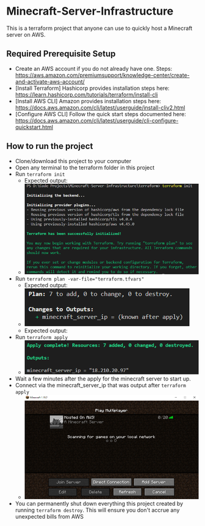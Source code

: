 # Minecraft-Server-Infrastructure

This is a terraform project that anyone can use to quickly host a Minecraft server on AWS.

## Required Prerequisite Setup

* Create an AWS account if you do not already have one. Steps: https://aws.amazon.com/premiumsupport/knowledge-center/create-and-activate-aws-account/
* [Install Terraform] Hashicorp provides installation steps here: https://learn.hashicorp.com/tutorials/terraform/install-cli
* [Install AWS CLI] Amazon provides installation steps here: https://docs.aws.amazon.com/cli/latest/userguide/install-cliv2.html
* [Configure AWS CLI] Follow the quick start steps documented here: https://docs.aws.amazon.com/cli/latest/userguide/cli-configure-quickstart.html

## How to run the project

- Clone/download this project to your computer
- Open any terminal to the terraform folder in this project
- Run `terraform init`
  - Expected output:
  - ![preview](/graphics/terraform-init.PNG)
- Run `terraform plan -var-file="terraform.tfvars"`
  - Expected output:
  - ![preview](/graphics/terraform-plan.PNG)
  - Expected output:
- Run `terraform apply`
  - ![preview](/graphics/terraform-apply.PNG)
- Wait a few minutes after the apply for the minecraft server to start up. 
- Connect via the minecraft_server_ip that was output after `terraform apply`
    - ![preview](/graphics/client.PNG)
- You can permanently shut down everything this project created by running `terraform destroy`. This will ensure you don't accrue any unexpected bills from AWS
